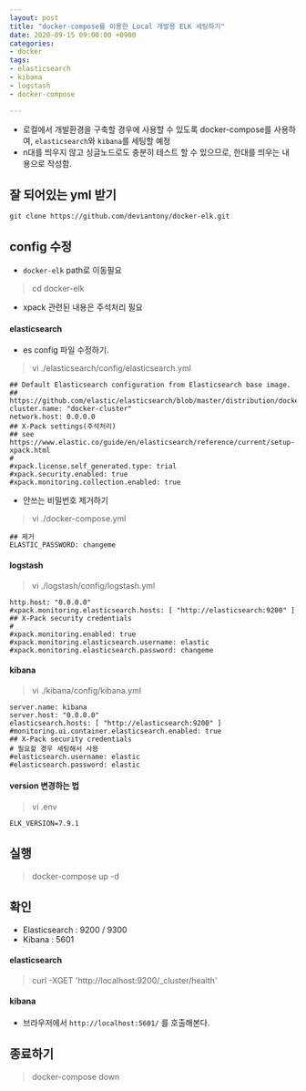 ```yaml
---
layout: post
title: "docker-compose를 이용한 Local 개발용 ELK 세팅하기"
date: 2020-09-15 09:00:00 +0900
categories:
- docker
tags:
- elasticsearch
- kibana
- logstash
- docker-compose

---
```

- 로컬에서 개발환경을 구축할 경우에 사용할 수 있도록 docker-compose를 사용하여, `elasticsearch`와 `kibana`를 세팅할 예정
- n대를 띄우지 않고 싱글노드로도 충분히 테스트 할 수 있으므로, 한대를 띄우는 내용으로 작성함.


## 잘 되어있는 yml 받기
```
git clone https://github.com/deviantony/docker-elk.git
```

## config 수정
- `docker-elk` path로 이동필요

> cd docker-elk

- xpack 관련된 내용은 주석처리 필요

#### elasticsearch
- es config 파일 수정하기.

> vi ./elasticsearch/config/elasticsearch.yml

```
## Default Elasticsearch configuration from Elasticsearch base image.
## https://github.com/elastic/elasticsearch/blob/master/distribution/docker/src/docker/config/elasticsearch.yml
cluster.name: "docker-cluster"
network.host: 0.0.0.0
## X-Pack settings(주석처리)
## see https://www.elastic.co/guide/en/elasticsearch/reference/current/setup-xpack.html
#
#xpack.license.self_generated.type: trial
#xpack.security.enabled: true
#xpack.monitoring.collection.enabled: true
```

- 안쓰는 비밀번호 제거하기

> vi ./docker-compose.yml

```
## 제거
ELASTIC_PASSWORD: changeme
```

#### logstash

> vi ./logstash/config/logstash.yml

```
http.host: "0.0.0.0"
#xpack.monitoring.elasticsearch.hosts: [ "http://elasticsearch:9200" ]
## X-Pack security credentials
#
#xpack.monitoring.enabled: true
#xpack.monitoring.elasticsearch.username: elastic
#xpack.monitoring.elasticsearch.password: changeme
```

#### kibana

> vi ./kibana/config/kibana.yml

```
server.name: kibana
server.host: "0.0.0.0"
elasticsearch.hosts: [ "http://elasticsearch:9200" ]
#monitoring.ui.container.elasticsearch.enabled: true
## X-Pack security credentials
# 필요할 경우 세팅해서 사용
#elasticsearch.username: elastic
#elasticsearch.password: elastic
```

#### version 변경하는 법

> vi .env

```
ELK_VERSION=7.9.1
```

## 실행
> docker-compose up -d

## 확인
- Elasticsearch : 9200 / 9300
- Kibana : 5601

#### elasticsearch
> curl -XGET 'http://localhost:9200/_cluster/health'

#### kibana
- 브라우저에서 `http://localhost:5601/` 를 호출해본다.

## 종료하기
> docker-compose down
